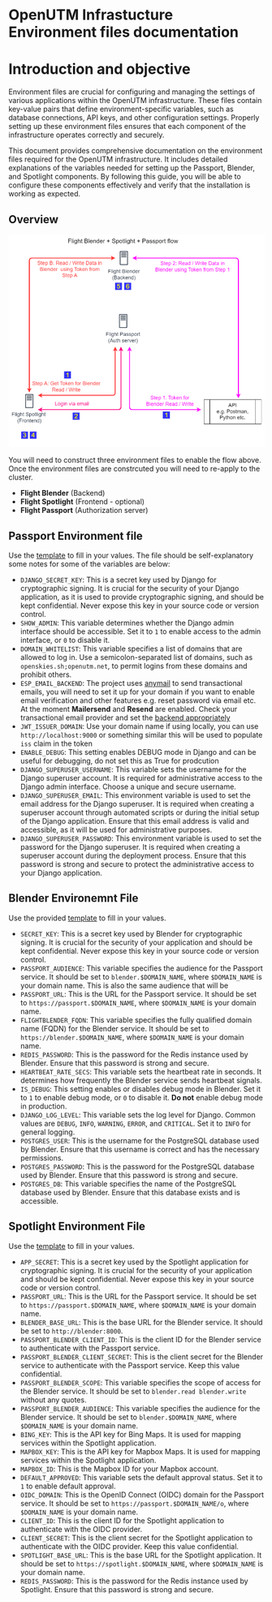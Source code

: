 # OpenUTM Infrastucture Environment files documentation

# Introduction and objective
Environment files are crucial for configuring and managing the settings of various applications within the OpenUTM infrastructure. These files contain key-value pairs that define environment-specific variables, such as database connections, API keys, and other configuration settings. Properly setting up these environment files ensures that each component of the infrastructure operates correctly and securely.

This document provides comprehensive documentation on the environment files required for the OpenUTM infrastructure. It includes detailed explanations of the variables needed for setting up the Passport, Blender, and Spotlight components. By following this guide, you will be able to configure these components effectively and verify that the installation is working as expected.

## Overview

![openutm-flow](images/openutm-data-flow.png)

You will need to construct three environment files to enable the flow above. Once the environment files are constrcuted you will need to re-apply to the cluster. 

- **Flight Blender** (Backend)
- **Flight Spotlight** (Frontend - optional)
- **Flight Passport** (Authorization server)


## Passport Environment file

Use the [template](env.examples/.passport.env.example) to fill in your values. The file should be self-explanatory some notes for some of the variables are below:

- `DJANGO_SECRET_KEY`: This is a secret key used by Django for cryptographic signing. It is crucial for the security of your Django application, as it is used to provide cryptographic signing, and should be kept confidential. Never expose this key in your source code or version control. 
- `SHOW_ADMIN`: This variable determines whether the Django admin interface should be accessible. Set it to `1` to enable access to the admin interface, or `0` to disable it.
- `DOMAIN_WHITELIST`: This variable specifies a list of domains that are allowed to log in. Use a semicolon-separated list of domains, such as `openskies.sh;openutm.net`, to permit logins from these domains and prohibit others.
- `ESP_EMAIL_BACKEND`: The project uses [anymail](https://anymail.dev/en/stable/) to send transactional emails, you will need to set it up for your domain if you want to enable email verification and other features e.g. reset password via email etc. At the moment **Mailersend** and **Resend** are enabled. Check your transactional email provider and set the [backend appropriately](https://anymail.dev/en/v13.0/esps/)
- `JWT_ISSUER_DOMAIN`: Use your domain name if using locally, you can use `http://localhost:9000` or something similar this will be used to populate `iss` claim in the token
- `ENABLE_DEBUG`: This setting enables DEBUG mode in Django and can be useful for debugging, do not set this as True for prodcution 
- `DJANGO_SUPERUSER_USERNAME`: This variable sets the username for the Django superuser account. It is required for administrative access to the Django admin interface. Choose a unique and secure username.
- `DJANGO_SUPERUSER_EMAIL`: This environment variable is used to set the email address for the Django superuser. It is required when creating a superuser account through automated scripts or during the initial setup of the Django application. Ensure that this email address is valid and accessible, as it will be used for administrative purposes.
- `DJANGO_SUPERUSER_PASSWORD`: This environment variable is used to set the password for the Django superuser. It is required when creating a superuser account during the deployment process. Ensure that this password is strong and secure to protect the administrative access to your Django application.

## Blender Environemnt File 
Use the provided [template](env.examples/.blender.env.example) to fill in your values.

- `SECRET_KEY`: This is a secret key used by Blender for cryptographic signing. It is crucial for the security of your application and should be kept confidential. Never expose this key in your source code or version control.
- `PASSPORT_AUDIENCE`: This variable specifies the audience for the Passport service. It should be set to `blender.$DOMAIN_NAME`, where `$DOMAIN_NAME` is your domain name. This is also the same audience that will be 
- `PASSPORT_URL`: This is the URL for the Passport service. It should be set to `https://passport.$DOMAIN_NAME`, where `$DOMAIN_NAME` is your domain name.
- `FLIGHTBLENDER_FQDN`: This variable specifies the fully qualified domain name (FQDN) for the Blender service. It should be set to `https://blender.$DOMAIN_NAME`, where `$DOMAIN_NAME` is your domain name.
- `REDIS_PASSWORD`: This is the password for the Redis instance used by Blender. Ensure that this password is strong and secure.
- `HEARTBEAT_RATE_SECS`: This variable sets the heartbeat rate in seconds. It determines how frequently the Blender service sends heartbeat signals.
- `IS_DEBUG`: This setting enables or disables debug mode in Blender. Set it to `1` to enable debug mode, or `0` to disable it. **Do not** enable debug mode in production.
- `DJANGO_LOG_LEVEL`: This variable sets the log level for Django. Common values are `DEBUG`, `INFO`, `WARNING`, `ERROR`, and `CRITICAL`. Set it to `INFO` for general logging.
- `POSTGRES_USER`: This is the username for the PostgreSQL database used by Blender. Ensure that this username is correct and has the necessary permissions.
- `POSTGRES_PASSWORD`: This is the password for the PostgreSQL database used by Blender. Ensure that this password is strong and secure.
- `POSTGRES_DB`: This variable specifies the name of the PostgreSQL database used by Blender. Ensure that this database exists and is accessible.

## Spotlight Environment File 
Use the [template](env.examples/.spotlight.env.example) to fill in your values. 
- `APP_SECRET`: This is a secret key used by the Spotlight application for cryptographic signing. It is crucial for the security of your application and should be kept confidential. Never expose this key in your source code or version control.
- `PASSPORT_URL`: This is the URL for the Passport service. It should be set to `https://passport.$DOMAIN_NAME`, where `$DOMAIN_NAME` is your domain name.
- `BLENDER_BASE_URL`: This is the base URL for the Blender service. It should be set to `http://blender:8000`.
- `PASSPORT_BLENDER_CLIENT_ID`: This is the client ID for the Blender service to authenticate with the Passport service.
- `PASSPORT_BLENDER_CLIENT_SECRET`: This is the client secret for the Blender service to authenticate with the Passport service. Keep this value confidential.
- `PASSPORT_BLENDER_SCOPE`: This variable specifies the scope of access for the Blender service. It should be set to `blender.read blender.write` without any quotes.
- `PASSPORT_BLENDER_AUDIENCE`: This variable specifies the audience for the Blender service. It should be set to `blender.$DOMAIN_NAME`, where `$DOMAIN_NAME` is your domain name.
- `BING_KEY`: This is the API key for Bing Maps. It is used for mapping services within the Spotlight application.
- `MAPBOX_KEY`: This is the API key for Mapbox Maps. It is used for mapping services within the Spotlight application.
- `MAPBOX_ID`: This is the Mapbox ID for your Mapbox account.
- `DEFAULT_APPROVED`: This variable sets the default approval status. Set it to `1` to enable default approval.
- `OIDC_DOMAIN`: This is the OpenID Connect (OIDC) domain for the Passport service. It should be set to `https://passport.$DOMAIN_NAME/o`, where `$DOMAIN_NAME` is your domain name.
- `CLIENT_ID`: This is the client ID for the Spotlight application to authenticate with the OIDC provider.
- `CLIENT_SECRET`: This is the client secret for the Spotlight application to authenticate with the OIDC provider. Keep this value confidential.
- `SPOTLIGHT_BASE_URL`: This is the base URL for the Spotlight application. It should be set to `https://spotlight.$DOMAIN_NAME`, where `$DOMAIN_NAME` is your domain name.
- `REDIS_PASSWORD`: This is the password for the Redis instance used by Spotlight. Ensure that this password is strong and secure.